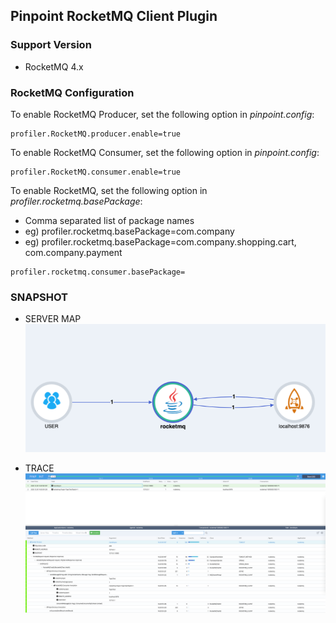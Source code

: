 ## Pinpoint RocketMQ Client Plugin

### Support Version 
- RocketMQ 4.x
 

### RocketMQ Configuration
To enable RocketMQ Producer, set the following option in *pinpoint.config*:
```
profiler.RocketMQ.producer.enable=true
```
To enable RocketMQ Consumer, set the following option in *pinpoint.config*:
```
profiler.RocketMQ.consumer.enable=true
```
To enable RocketMQ, set the following option in *profiler.rocketmq.basePackage*:
- Comma separated list of package names
- eg) profiler.rocketmq.basePackage=com.company
- eg) profiler.rocketmq.basePackage=com.company.shopping.cart, com.company.payment
```
profiler.rocketmq.consumer.basePackage=
```

### SNAPSHOT 
- SERVER MAP <br/>
![ROCKETMQ Server Map](../../doc/images/plugin/rocketmq/ROCKET_MQ.png)  

- TRACE <br/>
![ROCKETMQ Server Map](../../doc/images/plugin/rocketmq/ROCKET_MQ_TRACE.png)  